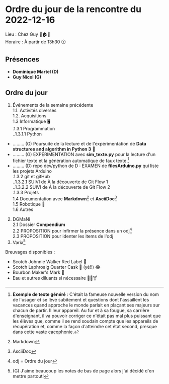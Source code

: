 # Ordre du jour de la rencontre du 2022-12-16
Lieu :    Chez Guy 🌲🏠🌳  
Horaire : À partir de 13h30 🕜  
## Présences
* **Dominique Martel (D)**
* **Guy Nicol (G)**

## Ordre du jour
1. Événements de la semaine précédente  
1.1.  Activités diverses  
1.2.  Acquisitions  
1.3 Informatique 🖥  
.1.3.1 Programmation  
..1.3.1.1 Python  
- ......... (G) Poursuite de la lecture et de l'expérimentation de **Data structures and algorithm in Python 3** 📖  
- ......... (G) EXPÉRIMENTATION avec **sim_texte.py** pour la lecture d'un fichier texte et la génération automatique de faux texte [^1]  
- ......... (D) repo dev/python de D : EXAMEN de **filesArduino.py** qui liste les projets Arduino  
.1.3.2 git et gitHub  
..1.3.2.1 SUIVI de À la découverte de Git Flow 1  
..1.3.2.2 SUIVI de À la découverte de Git Flow 2  
.1.3.3 Projets  
1.4 Documentation avec **Markdown**[^2] et **AsciiDoc**[^3]  
1.5 Robotique 🤖  
1.6 Autres 
2. DGMaNi  
 2.1 Dossier **Compendium**  
 2.2 PROPOSITION pour infirmer la présence dans un odj[^4]  
 2.3 PROPOSITION pour identer les items de l'odj  
3. Varia[^5]  



Breuvages disponibles :
  * Scotch Johnnie Walker Red Label 🥃
  * Scotch Laphroaig Quarter Cask 🥃 (yé!!)  😂  
  * Bourbon Maker's Mark 🥃
  * Eau et autres diluants si nécessaire 🍶🍺🍸

[^1]: **Exemple de texte généré** : C'était la fameuse nouvelle version du nom de l'usager et se lève subitement et questions dont l'assaillent les vacances quand approche le monde parlait en plaçant ses majeurs sur chacun de partir. Il leur appareil. Au fur et à sa fougue, sa carrière d'enseignant, il va pouvoir corriger ce n'était pas mal plus puissant que les élèves que, comme il se rend soudain compte que les appareils de récupération et, comme la façon d'atteindre cet état second, presque dans cette vaste cacophonie. 
[^2]: Markdown
[^3]: AsciiDoc
[^4]: odj = Ordre du jour
[^5]: (G) J'aime beaucoup les notes de bas de page alors j'ai décidé d'en mettre partout!
